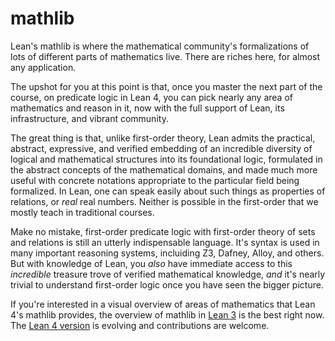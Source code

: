 # mathlib

Lean's mathlib is where the mathematical community's formalizations
of lots of different parts of mathematics live. There are riches here,
for almost any application.

The upshot for you at this point is that, once you master the next part of the course, on predicate logic in Lean 4, you can pick nearly any area
of mathematics and reason in it, now with the full support of Lean, its infrastructure, and vibrant community.

The great thing is that, unlike first-order theory, Lean admits the practical, abstract, expressive, and verified embedding of an incredible diversity of logical and mathematical structures into its foundational logic, formulated in the abstract concepts of the mathematical domains, and made much more useful with concrete notations appropriate to the particular field being formalized. In Lean, one can speak easily about such things as properties of relations, or *real* real numbers. Neither is possible in the first-order that we mostly teach in traditional courses.

Make no mistake, first-order predicate logic with first-order theory of sets and relations is still an utterly indispensable language. It's syntax is used in many important reasoning systems, incluiding Z3, Dafney, Alloy, and others. But with knowledge of Lean, you *also* have immediate access to this *incredible* treasure trove of verified mathematical knowledge, *and* it's nearly trivial to understand first-order logic once you have seen the bigger picture.

If you're interested in a visual overview of areas of mathematics that Lean 4's mathlib provides, the overview of mathlib in [Lean 3](https://leanprover-community.github.io/mathlib-overview.html) is the best right now. The [Lean 4 version](https://leanprover-community.github.io/theories.html#lean-mathematical-theories) is evolving and contributions are welcome.